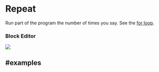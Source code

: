 # Repeat

Run part of the program the number of times you say. See the [for loop](/blocks/loops/for).

### Block Editor

![](/static/mb/blocks/contents-0.png)

## #examples